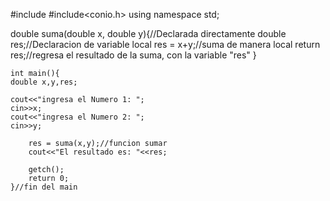 #include<iostream>
#include<conio.h>
using namespace std;

double suma(double x, double y){//Declarada directamente
	double res;//Declaracion de variable local
	res = x+y;//suma de manera local
	return res;//regresa el resultado de la suma, con la variable "res"
}

	int main(){
	double x,y,res;
	
	cout<<"ingresa el Numero 1: ";
	cin>>x;
	cout<<"ingresa el Numero 2: ";	
	cin>>y;	
		
		res = suma(x,y);//funcion sumar
		cout<<"El resultado es: "<<res;
		
		getch();
		return 0;	
	}//fin del main
